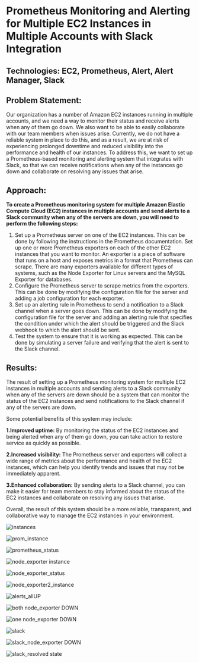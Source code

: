 # Prometheus Monitoring and Alerting for Multiple EC2 Instances in Multiple Accounts with Slack Integration

## Technologies: EC2, Prometheus, Alert, Alert Manager, Slack

## Problem Statement: 
Our organization has a number of Amazon EC2 instances running in multiple accounts, and we need a way to monitor their status and receive alerts when any of them go down. We also want to be able to easily collaborate with our team members when issues arise. Currently, we do not have a reliable system in place to do this, and as a result, we are at risk of experiencing prolonged downtime and reduced visibility into the performance and health of our instances. To address this, we want to set up a Prometheus-based monitoring and alerting system that integrates with Slack, so that we can receive notifications when any of the instances go down and collaborate on resolving any issues that arise.

## Approach: 
**To create a Prometheus monitoring system for multiple Amazon Elastic Compute Cloud (EC2) instances in multiple accounts and send alerts to a Slack community when any of the servers are down, you will need to perform the following steps:**
1. Set up a Prometheus server on one of the EC2 instances. This can be done by following the instructions in the Prometheus documentation.
Set up one or more Prometheus exporters on each of the other EC2 instances that you want to monitor. An exporter is a piece of software that runs on a host and exposes metrics in a format that Prometheus can scrape. There are many exporters available for different types of systems, such as the Node Exporter for Linux servers and the MySQL Exporter for databases.
2. Configure the Prometheus server to scrape metrics from the exporters. This can be done by modifying the configuration file for the server and adding a job configuration for each exporter.
3. Set up an alerting rule in Prometheus to send a notification to a Slack channel when a server goes down. This can be done by modifying the configuration file for the server and adding an alerting rule that specifies the condition under which the alert should be triggered and the Slack webhook to which the alert should be sent.
4. Test the system to ensure that it is working as expected. This can be done by simulating a server failure and verifying that the alert is sent to the Slack channel.
## Results:
The result of setting up a Prometheus monitoring system for multiple EC2 instances in multiple accounts and sending alerts to a Slack community when any of the servers are down should be a system that can monitor the status of the EC2 instances and send notifications to the Slack channel if any of the servers are down. 

Some potential benefits of this system may include: 

**1.Improved uptime:** By monitoring the status of the EC2 instances and being alerted when any of them go down, you can take action to restore service as quickly as possible.

**2.Increased visibility:** The Prometheus server and exporters will collect a wide range of metrics about the performance and health of the EC2 instances, which can help you identify trends and issues that may not be immediately apparent.

**3.Enhanced collaboration:** By sending alerts to a Slack channel, you can make it easier for team members to stay informed about the status of the EC2 instances and collaborate on resolving any issues that arise.

Overall, the result of this system should be a more reliable, transparent, and collaborative way to manage the EC2 instances in your environment.



![instances](https://github.com/creativkj/Prometheus-Monitoring-Alerting/assets/121052351/f40022e3-ce53-4f7b-a623-1507605ed18a)



![prom_instance](https://github.com/creativkj/Prometheus-Monitoring-Alerting/assets/121052351/b9f4de3d-e7cf-4e62-be0b-314826a31caa)



![prometheus_status](https://github.com/creativkj/Prometheus-Monitoring-Alerting/assets/121052351/43b19e80-889c-4194-89e3-db559d815ee7)



![node_exporter instance](https://github.com/creativkj/Prometheus-Monitoring-Alerting/assets/121052351/a38fe945-8bf5-4c3a-b3cf-0084e4572532)



![node_exporter_status](https://github.com/creativkj/Prometheus-Monitoring-Alerting/assets/121052351/da68bd77-b106-4743-9096-2cfe4199a6b9)



![node_exporter2_instance](https://github.com/creativkj/Prometheus-Monitoring-Alerting/assets/121052351/6d1305f8-e154-420e-9e38-9c63e8931239)



![alerts_allUP](https://github.com/creativkj/Prometheus-Monitoring-Alerting/assets/121052351/9d37ad7b-a836-4a1e-9ac1-b7f7fd4de45a)



![both node_exporter DOWN](https://github.com/creativkj/Prometheus-Monitoring-Alerting/assets/121052351/528bf68c-b53d-4e85-9288-34912962f2cf)



![one node_exporter DOWN](https://github.com/creativkj/Prometheus-Monitoring-Alerting/assets/121052351/fd890d5d-63b1-44df-ba39-8eb0e67f4978)



![slack](https://github.com/creativkj/Prometheus-Monitoring-Alerting/assets/121052351/9aefa13e-4470-498a-bd35-d9a5dbc60265)



![slack_node_exporter DOWN](https://github.com/creativkj/Prometheus-Monitoring-Alerting/assets/121052351/19bc686e-3aae-45e1-a18a-439f19cdda27)



![slack_resolved state](https://github.com/creativkj/Prometheus-Monitoring-Alerting/assets/121052351/f9ec3506-cc1c-4cd0-a340-475f18d9118c)




